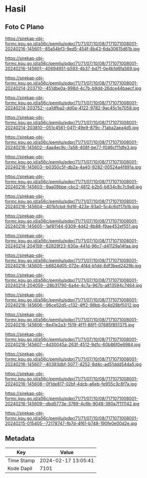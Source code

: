 # Hasil

## Foto C Plano

https://sirekap-obj-formc.kpu.go.id/a56c/pemilu/pdpr/71/71/07/10/08/7171071008001-20240216-145601--85a54bf3-9ed5-454f-8b43-6da30615d61b.jpg

https://sirekap-obj-formc.kpu.go.id/a56c/pemilu/pdpr/71/71/07/10/08/7171071008001-20240216-145601--40694951-b593-4b37-bd7f-0e4b1d6fa569.jpg

https://sirekap-obj-formc.kpu.go.id/a56c/pemilu/pdpr/71/71/07/10/08/7171071008001-20240214-203710--451dbe0a-998d-4c7b-b9dd-26dce44baecf.jpg

https://sirekap-obj-formc.kpu.go.id/a56c/pemilu/pdpr/71/71/07/10/08/7171071008001-20240214-203752--ca1dfba2-dd0a-4122-9782-9ac45c1e7058.jpg

https://sirekap-obj-formc.kpu.go.id/a56c/pemilu/pdpr/71/71/07/10/08/7171071008001-20240214-203810--051c4561-0411-49e9-879c-71aba2aea4d5.jpg

https://sirekap-obj-formc.kpu.go.id/a56c/pemilu/pdpr/71/71/07/10/08/7171071008001-20240216-145602--4aa4ec9c-7a58-408f-be77-f046cf11dfe3.jpg

https://sirekap-obj-formc.kpu.go.id/a56c/pemilu/pdpr/71/71/07/10/08/7171071008001-20240216-145603--b0350c5f-db2a-4a40-9282-00524a4f891a.jpg

https://sirekap-obj-formc.kpu.go.id/a56c/pemilu/pdpr/71/71/07/10/08/7171071008001-20240216-145603--9aa09bbe-cbc2-4812-b2b5-b834c8c7c9a9.jpg

https://sirekap-obj-formc.kpu.go.id/a56c/pemilu/pdpr/71/71/07/10/08/7171071008001-20240216-145604--401b1cbd-9d16-423e-93a0-5c4c6d117b1b.jpg

https://sirekap-obj-formc.kpu.go.id/a56c/pemilu/pdpr/71/71/07/10/08/7171071008001-20240216-145605--1af81144-6309-4d42-8b88-f9ae452ef551.jpg

https://sirekap-obj-formc.kpu.go.id/a56c/pemilu/pdpr/71/71/07/10/08/7171071008001-20240214-204159--62829f23-630a-441d-96c7-d41129a14faa.jpg

https://sirekap-obj-formc.kpu.go.id/a56c/pemilu/pdpr/71/71/07/10/08/7171071008001-20240216-145605--b8824d05-072e-4f4d-b1dd-8df3bed2429b.jpg

https://sirekap-obj-formc.kpu.go.id/a56c/pemilu/pdpr/71/71/07/10/08/7171071008001-20240214-204059--28b31790-6a4e-4c7a-967b-a813594c7464.jpg

https://sirekap-obj-formc.kpu.go.id/a56c/pemilu/pdpr/71/71/07/10/08/7171071008001-20240216-145606--96ce52d5-c132-4ff2-98bb-6c4d28bf5012.jpg

https://sirekap-obj-formc.kpu.go.id/a56c/pemilu/pdpr/71/71/07/10/08/7171071008001-20240216-145606--8e41e2a3-1519-4f11-86f1-07685f851375.jpg

https://sirekap-obj-formc.kpu.go.id/a56c/pemilu/pdpr/71/71/07/10/08/7171071008001-20240216-145607--4d30045a-263f-4512-9d1c-60b86f0e6984.jpg

https://sirekap-obj-formc.kpu.go.id/a56c/pemilu/pdpr/71/71/07/10/08/7171071008001-20240216-145607--40393dbf-5077-4252-8d4c-ad51ddd544a5.jpg

https://sirekap-obj-formc.kpu.go.id/a56c/pemilu/pdpr/71/71/07/10/08/7171071008001-20240216-145608--0f1de817-02bf-4dcb-a6eb-fe955c3c8f7a.jpg

https://sirekap-obj-formc.kpu.go.id/a56c/pemilu/pdpr/71/71/07/10/08/7171071008001-20240216-145609--dbd5773e-3769-4c6b-9048-380a7f111142.jpg

https://sirekap-obj-formc.kpu.go.id/a56c/pemilu/pdpr/71/71/07/10/08/7171071008001-20240215-015405--72178747-fb7d-4f61-b748-190fe0e00d2e.jpg


## Metadata

| Key        | Value               |
| ---------- | ------------------- |
| Time Stamp | 2024-02-17 13:05:41 |
| Kode Dapil | 7101                |



